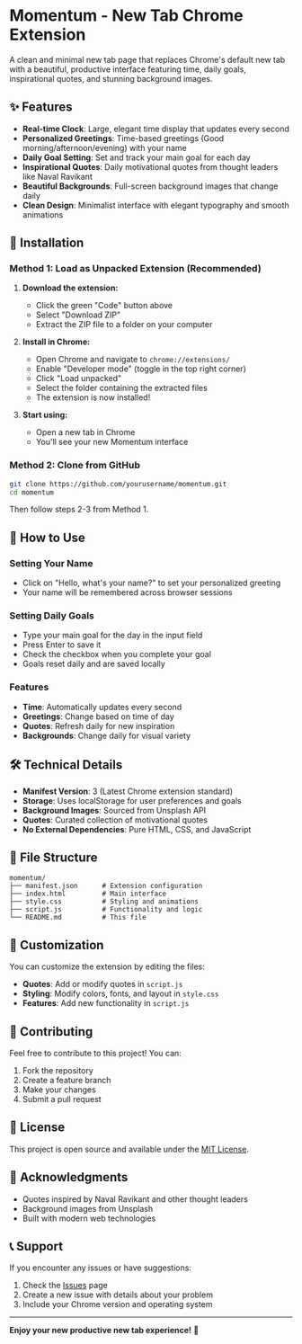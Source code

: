 # Momentum - New Tab Chrome Extension

A clean and minimal new tab page that replaces Chrome's default new tab with a beautiful, productive interface featuring time, daily goals, inspirational quotes, and stunning background images.

## ✨ Features

- **Real-time Clock**: Large, elegant time display that updates every second
- **Personalized Greetings**: Time-based greetings (Good morning/afternoon/evening) with your name
- **Daily Goal Setting**: Set and track your main goal for each day
- **Inspirational Quotes**: Daily motivational quotes from thought leaders like Naval Ravikant
- **Beautiful Backgrounds**: Full-screen background images that change daily
- **Clean Design**: Minimalist interface with elegant typography and smooth animations

## 🚀 Installation

### Method 1: Load as Unpacked Extension (Recommended)

1. **Download the extension:**
   - Click the green "Code" button above
   - Select "Download ZIP"
   - Extract the ZIP file to a folder on your computer

2. **Install in Chrome:**
   - Open Chrome and navigate to `chrome://extensions/`
   - Enable "Developer mode" (toggle in the top right corner)
   - Click "Load unpacked"
   - Select the folder containing the extracted files
   - The extension is now installed!

3. **Start using:**
   - Open a new tab in Chrome
   - You'll see your new Momentum interface

### Method 2: Clone from GitHub

```bash
git clone https://github.com/yourusername/momentum.git
cd momentum
```

Then follow steps 2-3 from Method 1.

## 🎯 How to Use

### Setting Your Name
- Click on "Hello, what's your name?" to set your personalized greeting
- Your name will be remembered across browser sessions

### Setting Daily Goals
- Type your main goal for the day in the input field
- Press Enter to save it
- Check the checkbox when you complete your goal
- Goals reset daily and are saved locally

### Features
- **Time**: Automatically updates every second
- **Greetings**: Change based on time of day
- **Quotes**: Refresh daily for new inspiration
- **Backgrounds**: Change daily for visual variety

## 🛠️ Technical Details

- **Manifest Version**: 3 (Latest Chrome extension standard)
- **Storage**: Uses localStorage for user preferences and goals
- **Background Images**: Sourced from Unsplash API
- **Quotes**: Curated collection of motivational quotes
- **No External Dependencies**: Pure HTML, CSS, and JavaScript

## 📁 File Structure

```
momentum/
├── manifest.json      # Extension configuration
├── index.html         # Main interface
├── style.css          # Styling and animations
├── script.js          # Functionality and logic
└── README.md          # This file
```

## 🔧 Customization

You can customize the extension by editing the files:

- **Quotes**: Add or modify quotes in `script.js`
- **Styling**: Modify colors, fonts, and layout in `style.css`
- **Features**: Add new functionality in `script.js`

## 🤝 Contributing

Feel free to contribute to this project! You can:

1. Fork the repository
2. Create a feature branch
3. Make your changes
4. Submit a pull request

## 📝 License

This project is open source and available under the [MIT License](LICENSE).

## 🙏 Acknowledgments

- Quotes inspired by Naval Ravikant and other thought leaders
- Background images from Unsplash
- Built with modern web technologies

## 📞 Support

If you encounter any issues or have suggestions:

1. Check the [Issues](https://github.com/yourusername/momentum/issues) page
2. Create a new issue with details about your problem
3. Include your Chrome version and operating system

---

**Enjoy your new productive new tab experience!** 🚀 